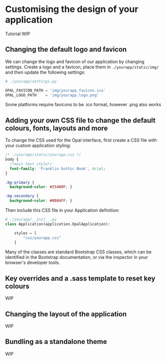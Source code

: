 # Customising the design of your application

Tutorial WIP

## Changing the default logo and favicon

We can change the logo and favicon of our application by changing settings.
Create a logo and a favicon, place them in `./yourapp/static/img/` and then
update the following settings:

```python
# ./yourapp/settings.py

OPAL_FAVICON_PATH = 'img/yourapp.favicon.ico'
OPAL_LOGO_PATH    = 'img/yourapp.logo.png'
```

Some platforms require favicons to be .ico format, however .png also works

## Adding your own CSS file to change the default colours, fonts, layouts and more

To change the CSS used for the Opal interface, first create a CSS file with your custom application styling:

```css
/* ./yourapp/static/yourapp.css */
body {
  /*main text style*/
  font-family: 'Franklin Gothic Book', Arial;
}

.bg-primary {
  background-color: #25408F; }

.bg-secondary {
  background-color: #0084FF; }
```
Then include this CSS file in your Application definition:

```python
# ./yourapp/__init__.py
class Application(application.OpalApplication):

    styles = [
        "css/yourapp.css"
    ]
```

Many of the classes are standard Bootstrap CSS classes, which can be identified in the Bootstrap documentation, or via the inspector in your browser's developer tools.

## Key overrides and a .sass template to reset key colours

WIP

## Changing the layout of the application

WIP

## Bundling as a standalone theme

WIP


